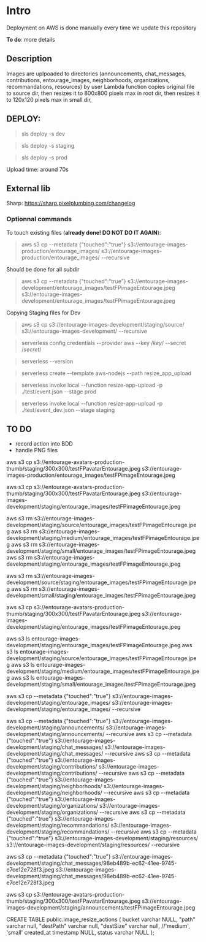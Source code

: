 # Intro 

Deployment on AWS is done manually every time we update this repository

**To do**: more details


## Description
Images are uplpoaded to directories (announcements, chat_messages, contributions, entourage_images, neighborhoods, organizations, recommandations, resources) by user
Lambda function copies original file to source dir,
then resizes it to 800x800 pixels max in root dir,
then resizes it to 120x120 pixels max in small dir,


## DEPLOY:

> sls deploy -s dev

> sls deploy -s staging

> sls deploy -s prod

Upload time: around 70s

## External lib

Sharp: https://sharp.pixelplumbing.com/changelog


### Optionnal commands
To touch existing files (**already done! DO NOT DO IT AGAIN**):

>aws s3 cp --metadata {\"touched\":\"true\"}  s3://entourage-images-production/entourage_images/ s3://entourage-images-production/entourage_images/ --recursive

Should be done for all subdir

> aws s3 cp --metadata {\"touched\":\"true\"}  s3://entourage-images-development/entourage_images/testFPimageEntourage.jpeg s3://entourage-images-development/entourage_images/testFPimageEntourage.jpeg

Copying Staging files for Dev

> aws s3 cp s3://entourage-images-development/staging/source/ s3://entourage-images-development/ --recursive

> serverless config credentials --provider aws --key /*key*/ --secret /*secret*/

> serverless --version

> serverless create --template aws-nodejs --path resize_app_upload

> serverless invoke local --function resize-app-upload -p ./test/event.json --stage prod

> serverless invoke local --function resize-app-upload -p ./test/event_dev.json --stage staging

## TO DO 
- record action into BDD
- handle PNG files

aws s3 cp s3://entourage-avatars-production-thumb/staging/300x300/testFPavatarEntourage.jpeg s3://entourage-images-production/entourage_images/testFPimageEntourage.jpeg

aws s3 cp s3://entourage-avatars-production-thumb/staging/300x300/testFPavatarEntourage.jpeg s3://entourage-images-development/staging/entourage_images/testFPimageEntourage.jpeg


aws s3 rm s3://entourage-images-development/staging/source/entourage_images/testFPimageEntourage.jpeg
aws s3 rm s3://entourage-images-development/staging/medium/entourage_images/testFPimageEntourage.jpeg
aws s3 rm s3://entourage-images-development/staging/small/entourage_images/testFPimageEntourage.jpeg
aws s3 rm s3://entourage-images-development/staging/entourage_images/testFPimageEntourage.jpeg

aws s3 rm s3://entourage-images-development/source/staging/entourage_images/testFPimageEntourage.jpeg
aws s3 rm s3://entourage-images-development/small/staging/entourage_images/testFPimageEntourage.jpeg

aws s3 cp s3://entourage-avatars-production-thumb/staging/300x300/testFPavatarEntourage.jpeg s3://entourage-images-development/staging/entourage_images/testFPimageEntourage.jpeg

aws s3 ls entourage-images-development/staging/entourage_images/testFPimageEntourage.jpeg
aws s3 ls entourage-images-development/staging/source/entourage_images/testFPimageEntourage.jpeg
aws s3 ls entourage-images-development/staging/medium/entourage_images/testFPimageEntourage.jpeg
aws s3 ls entourage-images-development/staging/small/entourage_images/testFPimageEntourage.jpeg
 

aws s3 cp --metadata {\"touched\":\"true\"} s3://entourage-images-development/staging/entourage_images/ s3://entourage-images-development/staging/entourage_images/ --recursive

aws s3 cp --metadata {\"touched\":\"true\"} s3://entourage-images-development/staging/announcements/ s3://entourage-images-development/staging/announcements/ --recursive
aws s3 cp --metadata {\"touched\":\"true\"} s3://entourage-images-development/staging/chat_messages/ s3://entourage-images-development/staging/chat_messages/ --recursive
aws s3 cp --metadata {\"touched\":\"true\"} s3://entourage-images-development/staging/contributions/ s3://entourage-images-development/staging/contributions/ --recursive
aws s3 cp --metadata {\"touched\":\"true\"} s3://entourage-images-development/staging/neighborhoods/ s3://entourage-images-development/staging/neighborhoods/ --recursive
aws s3 cp --metadata {\"touched\":\"true\"} s3://entourage-images-development/staging/organizations/ s3://entourage-images-development/staging/organizations/ --recursive
aws s3 cp --metadata {\"touched\":\"true\"} s3://entourage-images-development/staging/recommandations/ s3://entourage-images-development/staging/recommandations/ --recursive
aws s3 cp --metadata {\"touched\":\"true\"} s3://entourage-images-development/staging/resources/ s3://entourage-images-development/staging/resources/ --recursive



aws s3 cp --metadata {\"touched\":\"true\"} s3://entourage-images-development/staging/chat_messages/98eb489b-ec62-41ee-9745-e7ce12e728f3.jpeg s3://entourage-images-development/staging/chat_messages/98eb489b-ec62-41ee-9745-e7ce12e728f3.jpeg




aws s3 cp s3://entourage-avatars-production-thumb/staging/300x300/testFPavatarEntourage.jpeg s3://entourage-images-development/staging/announcements/testFPimageEntourage.jpeg


CREATE TABLE public.image_resize_actions (
	bucket varchar NULL,
	"path" varchar null,
	"destPath" varchar null,
	"destSize" varchar null, //'medium', 'small'
	created_at timestamp NULL,
	status varchar NULL
);


